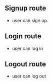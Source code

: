 ## Signup route
- user can sign up.


## Login route
 - user can log in

## Logout route
- user can log out